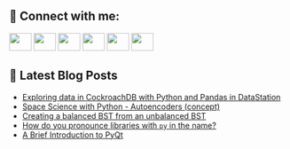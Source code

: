## 🔎 Connect with me:
[<img height="32" width="40" src="https://cdn.jsdelivr.net/npm/simple-icons@v5/icons/telegram.svg" />](https://t.me/bullbesh)
[<img height="32" width="40" src="https://cdn.jsdelivr.net/npm/simple-icons@v5/icons/vk.svg" />](https://vk.com/bullbesh)
[<img height="32" width="40" src="https://cdn.jsdelivr.net/npm/simple-icons@v5/icons/twitter.svg" />](https://twitter.com/bullbesh1)
[<img height="32" width="40" src="https://cdn.jsdelivr.net/npm/simple-icons@v5/icons/instagram.svg" />](https://www.instagram.com/bullbesh)
[<img height="32" width="40" src="https://cdn.jsdelivr.net/npm/simple-icons@v5/icons/reddit.svg" />](https://www.reddit.com/user/bullbesh)
[<img height="32" width="40" src="https://cdn.jsdelivr.net/npm/simple-icons@v5/icons/youtube.svg" />](https://www.youtube.com/channel/UCtfjRs6uzgq5mfm8S06WTcg)

## 📕 Latest Blog Posts
<!-- BLOG-POST-LIST:START -->
- [Exploring data in CockroachDB with Python and Pandas in DataStation](https://www.reddit.com/r/Python/comments/u0i6he/exploring_data_in_cockroachdb_with_python_and/)
- [Space Science with Python - Autoencoders &lpar;concept&rpar;](https://www.reddit.com/r/Python/comments/u0hr50/space_science_with_python_autoencoders_concept/)
- [Creating a balanced BST from an unbalanced BST](https://www.reddit.com/r/Python/comments/u0h1n0/creating_a_balanced_bst_from_an_unbalanced_bst/)
- [How do you pronounce libraries with `py` in the name?](https://www.reddit.com/r/Python/comments/u0g45w/how_do_you_pronounce_libraries_with_py_in_the_name/)
- [A Brief Introduction to PyQt](https://www.reddit.com/r/Python/comments/u0f053/a_brief_introduction_to_pyqt/)
<!-- BLOG-POST-LIST:END -->

